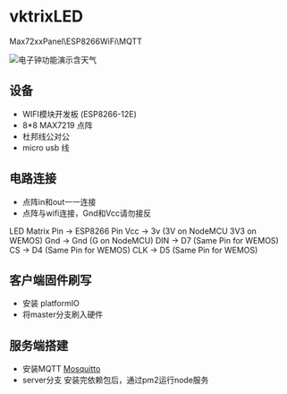 # vktrixLED
Max72xxPanel\ESP8266WiFi\MQTT

![电子钟功能演示含天气](/assets/ikle_led_clock.gif)

## 设备

- WIFI模块开发板 (ESP8266-12E)
- 8*8 MAX7219 点阵
- 杜邦线公对公
- micro usb 线

## 电路连接
- 点阵in和out一一连接
- 点阵与wifi连接，Gnd和Vcc请勿接反

LED Matrix Pin -> ESP8266 Pin
Vcc            -> 3v  (3V on NodeMCU 3V3 on WEMOS)
Gnd            -> Gnd (G on NodeMCU)
DIN            -> D7  (Same Pin for WEMOS)
CS             -> D4  (Same Pin for WEMOS)
CLK            -> D5  (Same Pin for WEMOS)

## 客户端固件刷写
- 安装 platformIO
- 将master分支刷入硬件

## 服务端搭建
- 安装MQTT
[Mosquitto](https://mosquitto.org)
- server分支
安装完依赖包后，通过pm2运行node服务


